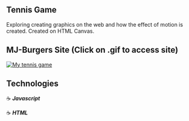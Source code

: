## Tennis Game

Exploring creating graphics on the web and how the effect of motion is created.  Created on HTML Canvas.

## MJ-Burgers Site (Click on .gif to access site)

<a href="http://tennis-jg.surge.sh/" ><img src="https://i.imgflip.com/2zsu4q.gif" title="My tennis game" target="_blank"/></a>

## Technologies

:coffee: **_Javascript_**

:coffee: **_HTML_**
